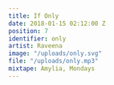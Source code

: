 ```yaml
---
title: If Only
date: 2018-01-15 02:12:00 Z
position: 7
identifier: only
artist: Raveena
image: "/uploads/only.svg"
file: "/uploads/only.mp3"
mixtape: Amylia, Mondays
---
```


